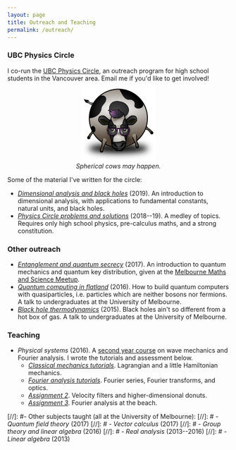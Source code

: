 ```yaml
---
layout: page
title: Outreach and Teaching
permalink: /outreach/
---
```


### UBC Physics Circle

I co-run the
  [UBC Physics Circle](https://outreach.phas.ubc.ca/events/metro-vancouver-physics-circle/),
  an outreach program for high school students in the
  Vancouver area.
  Email me if you'd like to get involved!

<figure>
    <div style="text-align:center"><img src ="/images/cow.png" width="40%" />
    <figcaption><i>Spherical cows may happen.</i></figcaption>
	</div>
</figure>

Some of the material I've written for the circle:

<!-- - [*Colliding black holes*](assets/colliding-black-holes.pdf) and   [*ET phone home*]({{
  hapax.github.io}}/assets/ET-phone-home.pdf) (2020). Material for
  open-ended discussions on black hole collisions and alien signals. -->
<!-- - [*Fermi estimates: from Harry Potter to ET*](assets/fermi-estimates.pdf) (2019). A user's guide to
  order-of-magnitude estimates. Examples along the way include global
  computer storage, the length of the Harry Potter novels, and the number
  of aliens in the galaxy. Rough draft. -->
- [*Dimensional analysis and black holes*](assets/dimensional-analysis.pdf) (2019). An
  introduction to dimensional analysis, with applications to
  fundamental constants, natural units, and black holes.
- [*Physics Circle problems and solutions*](assets/circle-probs.pdf)
  (2018--19). A medley of topics. Requires only high school physics,
  pre-calculus maths, and a strong constitution.

### Other outreach

- [*Entanglement and quantum secrecy*](assets/2017-06-16-entanglement.md)
  (2017). An introduction to quantum mechanics and quantum key
  distribution, given at the
  [Melbourne Maths and Science Meetup](https://www.meetup.com/The-Melbourne-Maths-and-Science-Meetup/).
- [*Quantum computing in flatland*](assets/2016-05-03-quasi-qcomp.md)
  (2016). How to build quantum computers with
  quasiparticles, i.e. particles which are neither bosons nor
  fermions. A talk to undergraduates at the University of Melbourne.
- [*Black hole thermodynamics*](assets/2015-08-31-bh-thermo.md) (2015).
  Black holes ain't so different from a hot box of gas. A talk to
  undergraduates at the University of Melbourne.

### Teaching

- *Physical systems* (2016). A
  [second year course](https://handbook.unimelb.edu.au/subjects/phyc20014)
  on wave mechanics and Fourier analysis. I wrote the tutorials and
  assessment below.
  - [*Classical mechanics tutorials*]({{hapax.github.io}}/assets/classical-tutes-full.pdf). Lagrangian
  and a little Hamiltonian mechanics.
  - [*Fourier analysis tutorials*]({{hapax.github.io}}/assets/fourier-tutes-full.pdf). Fourier series, Fourier transforms, and optics.
  - [*Assignment 2*]({{hapax.github.io}}/assets/physical-systems-a2.pdf). Velocity filters and higher-dimensional donuts.
  - [*Assignment 3*]({{hapax.github.io}}/assets/physical-systems-a3.pdf). Fourier analysis at the beach.

[//]: #- Other subjects taught (all at the University of Melbourne):
[//]: #  - *Quantum field theory* (2017)
[//]: #  - *Vector calculus* (2017)
[//]: #  - *Group theory and linear algebra* (2016)
[//]: #  - *Real analysis* (2013--2016)
[//]: #  - *Linear algebra* (2013)

<!-- - *Real analysis* (2014). I was head tutor for an [introductory real analysis subject](https://handbook.unimelb.edu.au/subjects/mast20026), and wrote a [few extension problems]({{hapax.github.io}}/assets/ra-problems.pdf) during my tenure. - -->
<!-- [*Einstein's bottomless beanbag*](assets/conceptual-gravity.pdf) -->
<!-- (2019). Look ma, no equations! A conceptual introduction to -->
<!-- gravity and black holes for interested laypeople. - -->
<!-- [*Random walks with hungry bacteria*]({{ -->
<!-- hapax.github.io}}/assets/random.pdf) (2018). A long problem set -->
<!-- on random walks, from the perspective of a hungry *E. coli* -->
<!-- bacterium. -->
